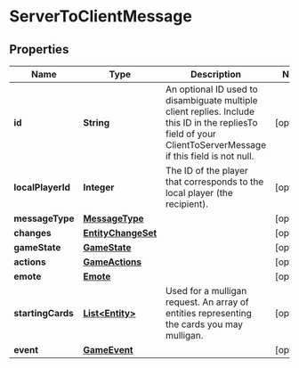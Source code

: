 
# ServerToClientMessage

## Properties
Name | Type | Description | Notes
------------ | ------------- | ------------- | -------------
**id** | **String** | An optional ID used to disambiguate multiple client replies. Include this ID in the repliesTo field of your ClientToServerMessage if this field is not null.  |  [optional]
**localPlayerId** | **Integer** | The ID of the player that corresponds to the local player (the recipient).  |  [optional]
**messageType** | [**MessageType**](MessageType.md) |  |  [optional]
**changes** | [**EntityChangeSet**](EntityChangeSet.md) |  |  [optional]
**gameState** | [**GameState**](GameState.md) |  |  [optional]
**actions** | [**GameActions**](GameActions.md) |  |  [optional]
**emote** | [**Emote**](Emote.md) |  |  [optional]
**startingCards** | [**List&lt;Entity&gt;**](Entity.md) | Used for a mulligan request. An array of entities representing the cards you may mulligan.  |  [optional]
**event** | [**GameEvent**](GameEvent.md) |  |  [optional]



